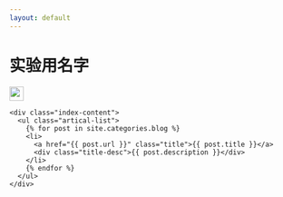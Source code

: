 ```yaml
---
layout: default
---
```


<body>
  <div class="index-wrapper">
    <div class="aside">
      <div class="info-card">
        <h1>实验用名字</h1>
        <a href="https://weibo.com/720702027/" target="_blank"><img src="http://www.weibo.com/favicon.ico" alt="" width="25"/></a>
      </div>
      <div id="particles-js"></div>
    </div>

    <div class="index-content">
      <ul class="artical-list">
        {% for post in site.categories.blog %}
        <li>
          <a href="{{ post.url }}" class="title">{{ post.title }}</a>
          <div class="title-desc">{{ post.description }}</div>
        </li>
        {% endfor %}
      </ul>
    </div>
  </div>
</body>

